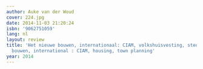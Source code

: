 ```yaml
---
author: Auke van der Woud
cover: 224.jpg
date: 2014-11-03 21:20:24
isbn: '9062751059'
lang: nl
layout: review
title: 'Het nieuwe bouwen, internationaal: CIAM, volkshuisvesting, stedebouw Het nieuwe
  bouwen, international : CIAM, housing, town planning'
year: 2014
---
```


